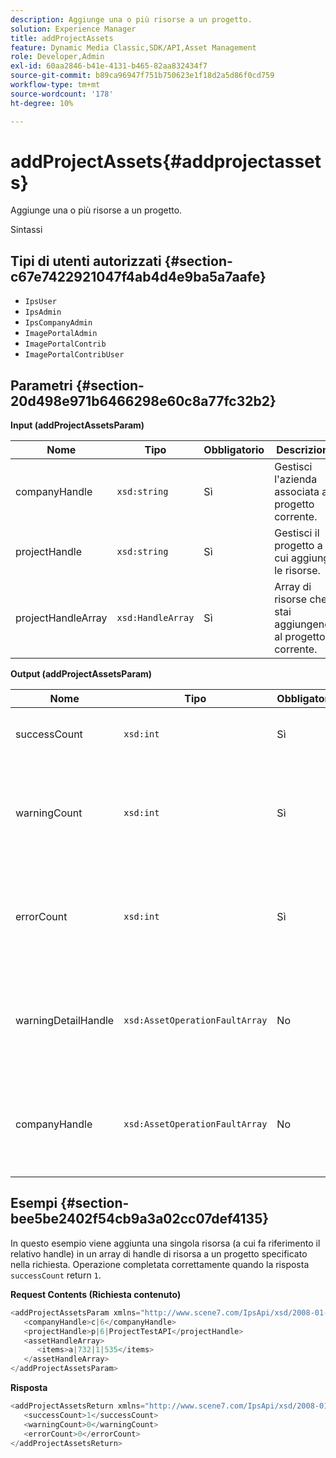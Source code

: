```yaml
---
description: Aggiunge una o più risorse a un progetto.
solution: Experience Manager
title: addProjectAssets
feature: Dynamic Media Classic,SDK/API,Asset Management
role: Developer,Admin
exl-id: 60aa2846-b41e-4131-b465-82aa832434f7
source-git-commit: b89ca96947f751b750623e1f18d2a5d86f0cd759
workflow-type: tm+mt
source-wordcount: '178'
ht-degree: 10%

---
```


# addProjectAssets{#addprojectassets}

Aggiunge una o più risorse a un progetto.

Sintassi

## Tipi di utenti autorizzati {#section-c67e7422921047f4ab4d4e9ba5a7aafe}

* `IpsUser`
* `IpsAdmin`
* `IpsCompanyAdmin`
* `ImagePortalAdmin`
* `ImagePortalContrib`
* `ImagePortalContribUser`

## Parametri {#section-20d498e971b6466298e60c8a77fc32b2}

**Input (addProjectAssetsParam)**

| Nome | Tipo | Obbligatorio | Descrizione |
|---|---|---|---|
| companyHandle | `xsd:string` | Sì | Gestisci l&#39;azienda associata al progetto corrente. |
| projectHandle | `xsd:string` | Sì | Gestisci il progetto a cui aggiungi le risorse. |
| projectHandleArray | `xsd:HandleArray` | Sì | Array di risorse che stai aggiungendo al progetto corrente. |

**Output (addProjectAssetsParam)**

| Nome | Tipo | Obbligatorio | Descrizione |
|---|---|---|---|
| successCount | `xsd:int` | Sì | Numero di risorse aggiunte correttamente. |
| warningCount | `xsd:int` | Sì | Numero di avvisi generati quando l’operazione tentava di aggiungere risorse a un progetto. |
| errorCount | `xsd:int` | Sì | Numero di errori generati quando l’operazione tentava di aggiungere risorse a un progetto. |
| warningDetailHandle | `xsd:AssetOperationFaultArray` | No | Array di avvisi generati dalle risorse quando l’operazione tentava di aggiungerle a un progetto. |
| companyHandle | `xsd:AssetOperationFaultArray` | No | Array di errori generati dalle risorse quando l’operazione tentava di aggiungerle a un progetto. |

## Esempi {#section-bee5be2402f54cb9a3a02cc07def4135}

In questo esempio viene aggiunta una singola risorsa (a cui fa riferimento il relativo handle) in un array di handle di risorsa a un progetto specificato nella richiesta. Operazione completata correttamente quando la risposta `successCount` return `1`.

**Request Contents (Richiesta contenuto)**

```java {.line-numbers}
<addProjectAssetsParam xmlns="http://www.scene7.com/IpsApi/xsd/2008-01-15">
   <companyHandle>c|6</companyHandle>
   <projectHandle>p|6|ProjectTestAPI</projectHandle>
   <assetHandleArray>
      <items>a|732|1|535</items>
   </assetHandleArray>
</addProjectAssetsParam>
```

**Risposta**

```java {.line-numbers}
<addProjectAssetsReturn xmlns="http://www.scene7.com/IpsApi/xsd/2008-01-15">
   <successCount>1</successCount>
   <warningCount>0</warningCount>
   <errorCount>0</errorCount>
</addProjectAssetsReturn>
```
